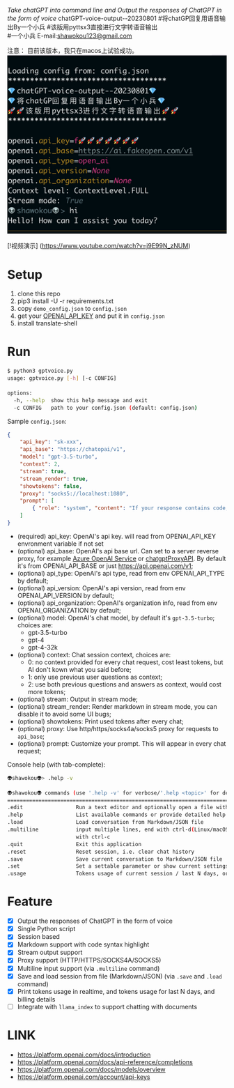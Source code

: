 *Take chatGPT into command line and Output the responses of ChatGPT in the form of voice*
chatGPT-voice-output--20230801 
#将chatGP回复用语音输出By一个小兵 
#该版用pyttsx3直接进行文字转语音输出     
#一个小兵 E-mail:shawokou123@gmail.com

注意：
目前该版本，我只在macos上试验成功。
![gptvoice image](https://github.com/shawokou123/gptvoice-pyttsx3/blob/main/gptvoice-pyttsx3.jpg)

[!视频演示]
(https://www.youtube.com/watch?v=j9E99N_zNUM)

# Setup

1. clone this repo
2. pip3 install -U -r requirements.txt
3. copy `demo_config.json` to `config.json`
4. get your [OPENAI_API_KEY][key] and put it in `config.json`
5. install translate-shell

# Run

```sh
$ python3 gptvoice.py 
usage: gptvoice.py [-h] [-c CONFIG]

options:
  -h, --help  show this help message and exit
  -c CONFIG   path to your config.json (default: config.json)
```

Sample `config.json`:
```json
{
    "api_key": "sk-xxx",
    "api_base": "https://chatopai/v1",
    "model": "gpt-3.5-turbo",
    "context": 2,
    "stream": true,
    "stream_render": true,
    "showtokens": false,
    "proxy": "socks5://localhost:1080",
    "prompt": [
        { "role": "system", "content": "If your response contains code, show with syntax highlight, for example ```js\ncode\n```" }
    ]
}
```

- (required) api_key: OpenAI's api key. will read from OPENAI_API_KEY envronment variable if not set
- (optional) api_base: OpenAI's api base url. Can set to a server reverse proxy, for example [Azure OpenAI Service](https://learn.microsoft.com/en-us/azure/cognitive-services/openai/chatgpt-quickstart) or [chatgptProxyAPI](https://github.com/x-dr/chatgptProxyAPI). By default it's from OPENAI_API_BASE or just <https://api.openai.com/v1>;
- (optional) api_type: OpenAI's api type, read from env OPENAI_API_TYPE by default;
- (optional) api_version: OpenAI's api version, read from env OPENAI_API_VERSION by default;
- (optional) api_organization: OpenAI's organization info, read from env OPENAI_ORGANIZATION by default;
- (optional) model: OpenAI's chat model, by default it's `gpt-3.5-turbo`; choices are:
  - gpt-3.5-turbo
  - gpt-4
  - gpt-4-32k
- (optional) context: Chat session context, choices are:
  - 0: no context provided for every chat request, cost least tokens, but AI don't kown what you said before;
  - 1: only use previous user questions as context;
  - 2: use both previous questions and answers as context, would cost more tokens;
- (optional) stream: Output in stream mode;
- (optional) stream_render: Render markdown in stream mode, you can disable it to avoid some UI bugs;
- (optional) showtokens: Print used tokens after every chat;
- (optional) proxy: Use http/https/socks4a/socks5 proxy for requests to `api_base`;
- (optional) prompt: Customize your prompt. This will appear in every chat request;

Console help (with tab-complete):
```sh
👽shawokou👽> .help -v

👽shawokou👽 commands (use '.help -v' for verbose/'.help <topic>' for details):
======================================================================================================
.edit                 Run a text editor and optionally open a file with it
.help                 List available commands or provide detailed help for a specific command
.load                 Load conversation from Markdown/JSON file
.multiline            input multiple lines, end with ctrl-d(Linux/macOS) or ctrl-z(Windows). Cancel
                      with ctrl-c
.quit                 Exit this application
.reset                Reset session, i.e. clear chat history
.save                 Save current conversation to Markdown/JSON file
.set                  Set a settable parameter or show current settings of parameters
.usage                Tokens usage of current session / last N days, or print detail billing info
```


# Feature
- [x] Output the responses of ChatGPT in the form of voice
- [x] Single Python script
- [x] Session based
- [x] Markdown support with code syntax highlight
- [x] Stream output support
- [x] Proxy support (HTTP/HTTPS/SOCKS4A/SOCKS5)
- [x] Multiline input support (via `.multiline` command)
- [x] Save and load session from file (Markdown/JSON) (via `.save` and `.load` command)
- [x] Print tokens usage in realtime, and tokens usage for last N days, and billing details
- [ ] Integrate with `llama_index` to support chatting with documents

# LINK

- https://platform.openai.com/docs/introduction
- https://platform.openai.com/docs/api-reference/completions
- https://platform.openai.com/docs/models/overview
- https://platform.openai.com/account/api-keys

[vid]: https://asciinema.org/a/568859
[key]: https://platform.openai.com/account/api-keys

